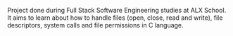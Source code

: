 Project done during Full Stack Software Engineering studies at ALX School. It aims to learn about how to handle files (open, close, read and write), file descriptors, system calls and file permissions in C language.
